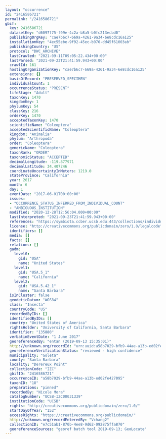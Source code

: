 ```yaml
---
layout: "occurrence"
id: "2416586721"
permalink: "/2416586721"
gbif:
  key: 2416586721
  datasetKey: "d6097f75-f99e-4c2a-b8a5-b0fc213ecbd0"
  publishingOrgKey: "cae7b6c7-669a-4261-9a34-6e8cdc16a125"
  installationKey: "4ec55ebe-9f92-45ec-b076-dd45f61003ab"
  publishingCountry: "US"
  protocol: "DWC_ARCHIVE"
  lastCrawled: "2021-09-11T09:05:22.434+00:00"
  lastParsed: "2021-09-23T21:41:59.943+00:00"
  crawlId: 161
  hostingOrganizationKey: "cae7b6c7-669a-4261-9a34-6e8cdc16a125"
  extensions: {}
  basisOfRecord: "PRESERVED_SPECIMEN"
  individualCount: 1
  occurrenceStatus: "PRESENT"
  lifeStage: "Adult"
  taxonKey: 1470
  kingdomKey: 1
  phylumKey: 54
  classKey: 216
  orderKey: 1470
  acceptedTaxonKey: 1470
  scientificName: "Coleoptera"
  acceptedScientificName: "Coleoptera"
  kingdom: "Animalia"
  phylum: "Arthropoda"
  order: "Coleoptera"
  genericName: "Coleoptera"
  taxonRank: "ORDER"
  taxonomicStatus: "ACCEPTED"
  decimalLongitude: -119.877971
  decimalLatitude: 34.407246
  coordinateUncertaintyInMeters: 1219.0
  stateProvince: "California"
  year: 2017
  month: 6
  day: 1
  eventDate: "2017-06-01T00:00:00"
  issues:
  - "OCCURRENCE_STATUS_INFERRED_FROM_INDIVIDUAL_COUNT"
  - "AMBIGUOUS_INSTITUTION"
  modified: "2020-12-28T12:56:04.000+00:00"
  lastInterpreted: "2021-09-23T21:41:59.943+00:00"
  references: "https://symbiota.ccber.ucsb.edu:443/collections/individual/index.php?occid=135880"
  license: "http://creativecommons.org/publicdomain/zero/1.0/legalcode"
  identifiers: []
  media: []
  facts: []
  relations: []
  gadm:
    level0:
      gid: "USA"
      name: "United States"
    level1:
      gid: "USA.5_1"
      name: "California"
    level2:
      gid: "USA.5.42_1"
      name: "Santa Barbara"
  isInCluster: false
  geodeticDatum: "WGS84"
  class: "Insecta"
  countryCode: "US"
  recordedByIDs: []
  identifiedByIDs: []
  country: "United States of America"
  rightsHolder: "University of California, Santa Barbara"
  identifier: "135880"
  verbatimEventDate: "1 June 2017"
  georeferencedBy: "entan (2019-09-13 15:35:01)"
  http://unknown.org/recordId: "urn:uuid:a58b7029-bfb9-44ae-a13b-ed02fe427095"
  georeferenceVerificationStatus: "reviewed - high confidence"
  municipality: "Goleta"
  county: "Santa Barbara"
  locality: "Derereux Point"
  collectionCode: "IZC"
  gbifID: "2416586721"
  occurrenceID: "a58b7029-bfb9-44ae-a13b-ed02fe427095"
  taxonID: "18"
  preparations: "pinned"
  recordedBy: "Nicole Mora"
  catalogNumber: "UCSB-IZC00031339"
  institutionCode: "UCSB"
  rights: "http://creativecommons.org/publicdomain/zero/1.0/"
  startDayOfYear: "152"
  accessRights: "https://creativecommons.org/publicdomain/"
  http://unknown.org/recordEnteredBy: "Vchang2"
  collectionID: "e7c51ab1-870b-4ee8-9d62-092875ffa870"
  georeferenceSources: "georef batch tool 2019-09-13; GeoLocate"
---
```

